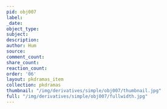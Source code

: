 ```yaml
---
pid: obj007
label:
_date:
object_type:
subject:
description:
author: Hum
source:
comment_count:
share_count:
reaction_count:
order: '06'
layout: pkdramas_item
collection: pkdramas
thumbnail: "/img/derivatives/simple/obj007/thumbnail.jpg"
full: "/img/derivatives/simple/obj007/fullwidth.jpg"
---
```

